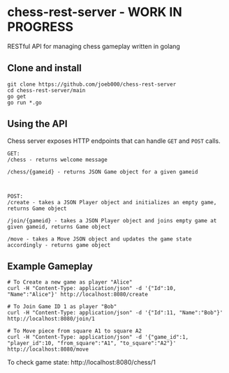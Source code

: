 # chess-rest-server - WORK IN PROGRESS
RESTful API for managing chess gameplay written in golang

## Clone and install

    git clone https://github.com/joeb000/chess-rest-server
    cd chess-rest-server/main
    go get
    go run *.go
    
## Using the API

Chess server exposes HTTP endpoints that can handle `GET` and `POST` calls.

    GET:
    /chess - returns welcome message
    
    /chess/{gameid} - returns JSON Game object for a given gameid
    
    

    POST:
    /create - takes a JSON Player object and initializes an empty game, returns Game object
    
    /join/{gameid} - takes a JSON Player object and joins empty game at given gameid, returns Game object
    
    /move - takes a Move JSON object and updates the game state accordingly - returns game object


## Example Gameplay
    
    # To Create a new game as player "Alice"
    curl -H "Content-Type: application/json" -d '{"Id":10, "Name":"Alice"}' http://localhost:8080/create
    
    # To Join Game ID 1 as player "Bob"
    curl -H "Content-Type: application/json" -d '{"Id":11, "Name":"Bob"}' http://localhost:8080/join/1
    
    # To Move piece from square A1 to square A2
    curl -H "Content-Type: application/json" -d '{"game_id":1, "player_id":10, "from_square":"A1", "to_square":"A2"}' http://localhost:8080/move
    
To check game state: http://localhost:8080/chess/1

